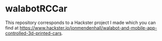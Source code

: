 # walabotRCCar

This repository corresponds to a Hackster project I made which you can find at 
https://www.hackster.io/jonmendenhall/walabot-and-mobile-app-controlled-3d-printed-cars.
